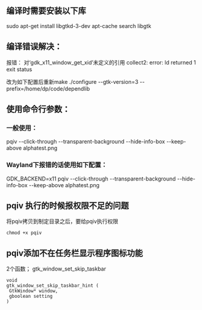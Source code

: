 ## 编译时需要安装以下库
sudo apt-get install libgtkd-3-dev
apt-cache search libgtk
## 编译错误解决：
报错：
对‘gdk_x11_window_get_xid’未定义的引用
collect2: error: ld returned 1 exit status

改为如下配置后重新make
./configure --gtk-version=3 --prefix=/home/dp/code/dependlib

## 使用命令行参数： 
### 一般使用：
pqiv --click-through --transparent-background --hide-info-box --keep-above  alphatest.png 
### Wayland下报错的话使用如下配置：
GDK_BACKEND=x11 pqiv --click-through --transparent-background --hide-info-box --keep-above  alphatest.png 
## pqiv 执行的时候报权限不足的问题
 将pqiv拷贝到制定目录之后，要给pqiv执行权限
 ```
 chmod +x pqiv
 ```
 ## pqiv添加不在任务栏显示程序图标功能
 2个函数；
 gtk_window_set_skip_taskbar

 ```
 void
gtk_window_set_skip_taskbar_hint (
  GtkWindow* window,
  gboolean setting
)
 ```